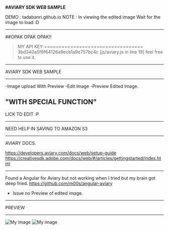 **#AVIARY SDK WEB SAMPLE**

DEMO : tadabanri.github.io
NOTE : In viewing the edited image Wait for the image to load :D

__________________________________
##OPAK OPAK OPAK!!
>MY API KEY
==================================
3bd340a5f6f64126a9ecb1a9e757bc4c
[js/aviary.js in line 19]
feel free to use it.
__________________________________
AVIARY SDK WEB SAMPLE
__________________________________
-Image upload With Preview
-Edit Image
-Preview Edited Image.

"WITH SPECIAL FUNCTION"
----------------------
LICK TO EDIT :P

--------------------------------
NEED HELP IN SAVING TO AMAZON S3

--------------------------------
AVIARY DOCS.

https://developers.aviary.com/docs/web/setup-guide
https://creativesdk.adobe.com/docs/web/#/articles/gettingstarted/index.html

--------------------------------
Found a Angular for Aviary but not working when I tried but my brain got deep fried.
https://github.com/m00s/angular-aviary
 - Issue no Preview of edited image.

--------------------
 PREVIEW
____________________
![My image](username.github.com/tadabanri/aviary-web-sample/preview0.jpg)
![My image](username.github.com/tadabanri/aviary-web-sample/preview.jpg)
